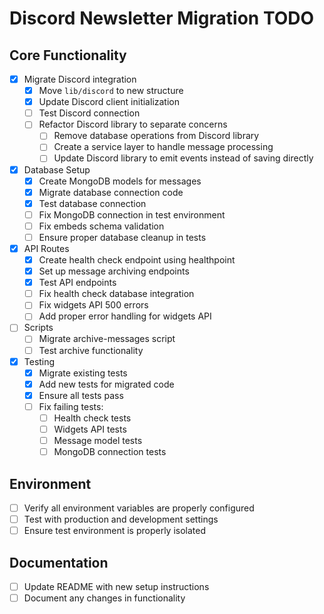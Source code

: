 # Discord Newsletter Migration TODO

## Core Functionality
- [x] Migrate Discord integration
  - [x] Move `lib/discord` to new structure
  - [x] Update Discord client initialization
  - [ ] Test Discord connection
  - [ ] Refactor Discord library to separate concerns
    - [ ] Remove database operations from Discord library
    - [ ] Create a service layer to handle message processing
    - [ ] Update Discord library to emit events instead of saving directly

- [x] Database Setup
  - [x] Create MongoDB models for messages
  - [x] Migrate database connection code
  - [x] Test database connection
  - [ ] Fix MongoDB connection in test environment
  - [ ] Fix embeds schema validation
  - [ ] Ensure proper database cleanup in tests

- [x] API Routes
  - [x] Create health check endpoint using healthpoint
  - [x] Set up message archiving endpoints
  - [x] Test API endpoints
  - [ ] Fix health check database integration
  - [ ] Fix widgets API 500 errors
  - [ ] Add proper error handling for widgets API

- [ ] Scripts
  - [ ] Migrate archive-messages script
  - [ ] Test archive functionality

- [x] Testing
  - [x] Migrate existing tests
  - [x] Add new tests for migrated code
  - [x] Ensure all tests pass
  - [ ] Fix failing tests:
    - [ ] Health check tests
    - [ ] Widgets API tests
    - [ ] Message model tests
    - [ ] MongoDB connection tests

## Environment
- [ ] Verify all environment variables are properly configured
- [ ] Test with production and development settings
- [ ] Ensure test environment is properly isolated

## Documentation
- [ ] Update README with new setup instructions
- [ ] Document any changes in functionality 